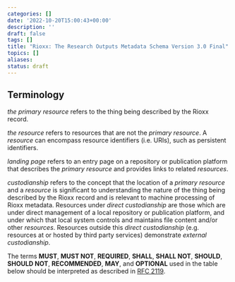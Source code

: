 ```yaml
---
categories: []
date: '2022-10-20T15:00:43+00:00'
description: ''
draft: false
tags: []
title: "Rioxx: The Research Outputs Metadata Schema Version 3.0 Final"
topics: []
aliases:
status: draft
---
```


## Terminology

*the primary resource* refers to the thing being described by the Rioxx record.

*the resource* refers to resources that are not the *primary resource*. A *resource* can encompass resource identifiers (i.e. URIs), such as persistent identifiers.

*landing page* refers to an entry page on a repository or publication platform that describes the *primary resource* and provides links to related *resources*. 

*custodianship* refers to the concept that the location of a *primary resource* and a *resource* is significant to understanding the nature of the thing being described by the Rioxx record and is relevant to machine processing of Rioxx metadata. Resources under *direct custodianship* are those which are under direct management of a local repository or publication platform, and under which that local system controls and maintains file content and/or other *resources*. Resources outside this *direct custodianship* (e.g. resources at or hosted by third party services) demonstrate *external custodianship*. 

The terms **MUST**, **MUST NOT**, **REQUIRED**, **SHALL**, **SHALL NOT**, **SHOULD**, **SHOULD NOT**, **RECOMMENDED**, **MAY**, and **OPTIONAL** used in the table below should be interpreted as described in [RFC 2119](http://www.ietf.org/rfc/rfc2119.txt).
